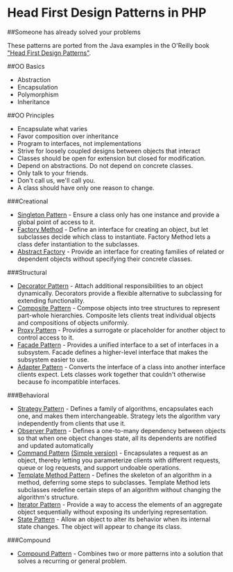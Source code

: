 # Head First Design Patterns in PHP
##Someone has already solved your problems

These patterns are ported from the Java examples in the O'Reilly book ["Head First Design Patterns"](http://www.headfirstlabs.com/books/hfdp/).

##OO Basics
* Abstraction
* Encapsulation
* Polymorphism
* Inheritance

##OO Principles
* Encapsulate what varies
* Favor composition over inheritance
* Program to interfaces, not implementations
* Strive for loosely coupled designs between objects that interact
* Classes should be open for extension but closed for modification.
* Depend on abstractions. Do not depend on concrete classes.
* Only talk to your friends.
* Don't call us, we'll call you.
* A class should have only one reason to change.

###Creational
* [Singleton Pattern](SingletonPattern.php) - Ensure a class only has one instance and provide a global point of access to it.
* [Factory Method](FactoryMethod.php) - Define an interface for creating an object, but let subclasses decide which class to instantiate. Factory Method lets a class defer instantiation to the subclasses.
* [Abstract Factory](FactoryPatternAbstract.php) - Provide an interface for creating families of related or dependent objects without specifying their concrete classes.

###Structural
* [Decorator Pattern](DecoratorPattern.php) - Attach additional responsibilities to an object dynamically. Decorators provide a flexible alternative to subclassing for extending functionality.
* [Composite Pattern](CompositePattern.php) - Compose objects into tree structures to represent part-whole hierarchies. Composite lets clients treat individual objects and compositions of objects uniformly.
* [Proxy Pattern](ProxyPattern.php) - Provides a surrogate or placeholder for another object to control access to it.
* [Facade Pattern](FacadePattern.php) - Provides a unified interface to a set of interfaces in a subsystem. Facade defines a higher-level interface that makes the subsystem easier to use.
* [Adapter Pattern](AdapterPattern.php) - Converts the interface of a class into another interface clients expect. Lets classes work together that couldn't otherwise because fo incompatible interfaces.

###Behavioral
* [Strategy Pattern](StrategyPattern.php) - Defines a family of algorithms, encapsulates each one, and makes them interchangeable. Strategy lets the algorithm vary independently from clients that use it.
* [Observer Pattern](ObserverPattern.php) - Defines a one-to-many dependency between objects so that when one object changes state, all its dependents are notified and updated automatically
* [Command Pattern](CommandPattern.php) [(Simple version)](CommandPatternSimple.php) - Encapsulates a request as an object, thereby letting you parameterize clients with different requests, queue or log requests, and support undoable operations.
* [Template Method Pattern](TemplateMethodPattern.php) - Defines the skeleton of an algorithm in a method, deferring some steps to subclasses. Template Method lets subclasses redefine certain steps of an algorithm without changing the algorithm's structure.
* [Iterator Pattern](IteratorPattern.php) - Provide a way to access the elements of an aggregate object sequentially without exposing its underlying representation.
* [State Pattern](StatePattern.php) - Allow an object to alter its behavior when its internal state changes. The object will appear to change its class.

###Compound
* [Compound Pattern](CompoundPatter.php) - Combines two or more patterns into a solution that solves a recurring or general problem.
